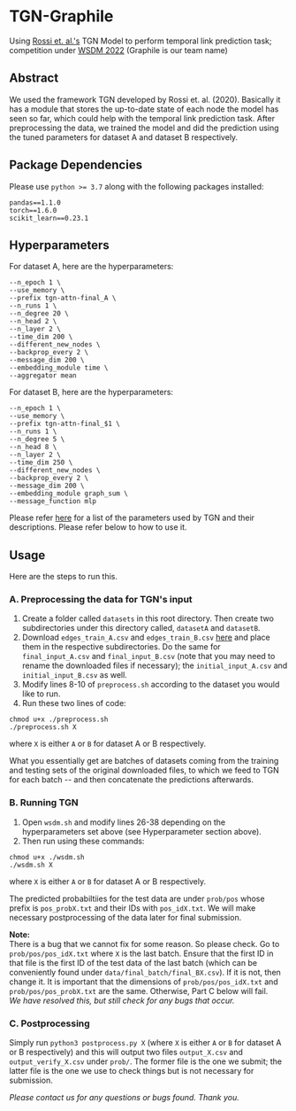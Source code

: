 # TGN-Graphile
Using <a href="https://github.com/twitter-research/tgn">Rossi et. al.'s</a> TGN Model to perform temporal link prediction task; competition under <a href="https://www.dgl.ai/WSDM2022-Challenge/">WSDM 2022</a>  (Graphile is our team name)

## Abstract
We used the framework TGN developed by Rossi et. al. (2020). Basically it has a module that stores the up-to-date state of each node the model has seen so far, which could help with the temporal link prediction task. After preprocessing the data, we trained the model and did the prediction using the tuned parameters for dataset A and dataset B respectively.

## Package Dependencies
Please use ```python >= 3.7``` along with the following packages installed:
```
pandas==1.1.0
torch==1.6.0
scikit_learn==0.23.1
```


## Hyperparameters
For dataset A, here are the hyperparameters:
```
--n_epoch 1 \
--use_memory \
--prefix tgn-attn-final_A \
--n_runs 1 \
--n_degree 20 \
--n_head 2 \
--n_layer 2 \
--time_dim 200 \
--different_new_nodes \
--backprop_every 2 \
--message_dim 200 \
--embedding_module time \
--aggregator mean
```
For dataset B, here are the hyperparameters:
```
--n_epoch 1 \
--use_memory \
--prefix tgn-attn-final_$1 \
--n_runs 1 \
--n_degree 5 \
--n_head 8 \
--n_layer 2 \
--time_dim 250 \
--different_new_nodes \
--backprop_every 2 \
--message_dim 200 \
--embedding_module graph_sum \
--message_function mlp
```
Please refer <a href="https://github.com/twitter-research/tgn#general-flags">here</a> for a list of the parameters used by TGN and their descriptions. Please refer below to how to use it.

## Usage
Here are the steps to run this.

### A. Preprocessing the data for TGN's input
1) Create a folder called ```datasets``` in this root directory. Then create two subdirectories under this directory called, ```datasetA``` and ```datasetB```.
2) Download ```edges_train_A.csv``` and ```edges_train_B.csv``` <a href="https://www.dgl.ai/WSDM2022-Challenge/">here</a> and place them in the respective subdirectories. Do the same for ```final_input_A.csv``` and ```final_input_B.csv``` (note that you may need to rename the downloaded files if necessary); the ```initial_input_A.csv``` and ```initial_input_B.csv``` as well.
3) Modify lines 8-10 of ```preprocess.sh``` according to the dataset you would like to run.
4) Run these two lines of code:
```
chmod u+x ./preprocess.sh
./preprocess.sh X
```
where ```X``` is either ```A``` or ```B``` for dataset A or B respectively.

What you essentially get are batches of datasets coming from the training and testing sets of the original downloaded files, to which we feed to TGN for each batch -- and then concatenate the predictions afterwards.

### B. Running TGN
1) Open ```wsdm.sh``` and modify lines 26-38 depending on the hyperparameters set above (see Hyperparameter section above).
2) Then run using these commands:
```
chmod u+x ./wsdm.sh
./wsdm.sh X
```
where ```X``` is either ```A``` or ```B``` for dataset A or B respectively.

The predicted probabiltiies for the test data are under ```prob/pos``` whose prefix is ```pos_probX.txt``` and their IDs with ```pos_idX.txt```. We will make necessary postprocessing of the data later for final submission.

<b>Note:</b> <br>
There is a bug that we cannot fix for some reason. So please check. Go to ```prob/pos/pos_idX.txt``` where ```X``` is the last batch. Ensure that the first ID in that file is the first ID of the test data of the last batch (which can be conveniently found under ```data/final_batch/final_BX.csv```). If it is not, then change it. It is important that the dimensions of ```prob/pos/pos_idX.txt``` and ```prob/pos/pos_probX.txt``` are the same. Otherwise, Part C below will fail. <br>
<i>We have resolved this, but still check for any bugs that occur.</i>

### C. Postprocessing
Simply run ```python3 postprocess.py X``` (where ```X``` is either ```A``` or ```B``` for dataset A or B respectively) and this will output two files ```output_X.csv``` and ```output_verify_X.csv``` under ```prob/```. The former file is the one we submit; the latter file is the one we use to check things but is not necessary for submission.

<i>Please contact us for any questions or bugs found. Thank you.</i> 

